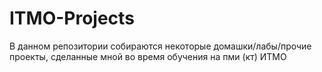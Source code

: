 # ITMO-Projects
В данном репозитории собираются некоторые домашки/лабы/прочие проекты, сделанные мной во время обучения на пми (кт) ИТМО
